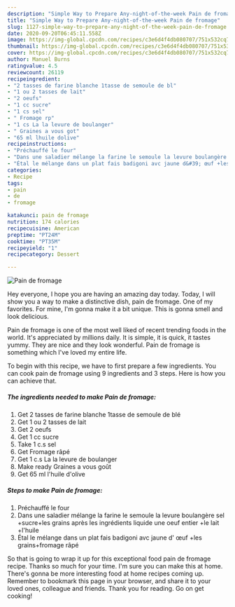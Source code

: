 ```yaml
---
description: "Simple Way to Prepare Any-night-of-the-week Pain de fromage"
title: "Simple Way to Prepare Any-night-of-the-week Pain de fromage"
slug: 1127-simple-way-to-prepare-any-night-of-the-week-pain-de-fromage
date: 2020-09-20T06:45:11.558Z
image: https://img-global.cpcdn.com/recipes/c3e6d4f4db080707/751x532cq70/pain-de-fromage-photo-principale-de-la-recette.jpg
thumbnail: https://img-global.cpcdn.com/recipes/c3e6d4f4db080707/751x532cq70/pain-de-fromage-photo-principale-de-la-recette.jpg
cover: https://img-global.cpcdn.com/recipes/c3e6d4f4db080707/751x532cq70/pain-de-fromage-photo-principale-de-la-recette.jpg
author: Manuel Burns
ratingvalue: 4.5
reviewcount: 26119
recipeingredient:
- "2 tasses de farine blanche 1tasse de semoule de bl"
- "1 ou 2 tasses de lait"
- "2 oeufs"
- "1 cc sucre"
- "1 cs sel"
- " Fromage rp"
- "1 cs La la levure de boulanger"
- " Graines a vous got"
- "65 ml lhuile dolive"
recipeinstructions:
- "Préchauffé le four"
- "Dans une saladier mélange la farine le semoule la levure boulangère sel +sucre+les grains après les ingrédients liquide une oeuf entier +le lait +l&#39;huile"
- "Étal le mélange dans un plat fais badigoni avc jaune d&#39; œuf +les grains+fromage râpé"
categories:
- Recipe
tags:
- pain
- de
- fromage

katakunci: pain de fromage 
nutrition: 174 calories
recipecuisine: American
preptime: "PT24M"
cooktime: "PT35M"
recipeyield: "1"
recipecategory: Dessert

---
```



![Pain de fromage](https://img-global.cpcdn.com/recipes/c3e6d4f4db080707/751x532cq70/pain-de-fromage-photo-principale-de-la-recette.jpg)

Hey everyone, I hope you are having an amazing day today. Today, I will show you a way to make a distinctive dish, pain de fromage. One of my favorites. For mine, I'm gonna make it a bit unique. This is gonna smell and look delicious.

Pain de fromage is one of the most well liked of recent trending foods in the world. It's appreciated by millions daily. It is simple, it is quick, it tastes yummy. They are nice and they look wonderful. Pain de fromage is something which I've loved my entire life.




To begin with this recipe, we have to first prepare a few ingredients. You can cook pain de fromage using 9 ingredients and 3 steps. Here is how you can achieve that.

<!--inarticleads1-->

##### The ingredients needed to make Pain de fromage:

1. Get 2 tasses de farine blanche 1tasse de semoule de blé
1. Get 1 ou 2 tasses de lait
1. Get 2 oeufs
1. Get 1 cc sucre
1. Take 1 c.s sel
1. Get  Fromage râpé
1. Get 1 c.s La la levure de boulanger
1. Make ready  Graines a vous goût
1. Get 65 ml l&#39;huile d&#39;olive




<!--inarticleads2-->

##### Steps to make Pain de fromage:

1. Préchauffé le four
1. Dans une saladier mélange la farine le semoule la levure boulangère sel +sucre+les grains après les ingrédients liquide une oeuf entier +le lait +l&#39;huile
1. Étal le mélange dans un plat fais badigoni avc jaune d&#39; œuf +les grains+fromage râpé




So that is going to wrap it up for this exceptional food pain de fromage recipe. Thanks so much for your time. I'm sure you can make this at home. There's gonna be more interesting food at home recipes coming up. Remember to bookmark this page in your browser, and share it to your loved ones, colleague and friends. Thank you for reading. Go on get cooking!
